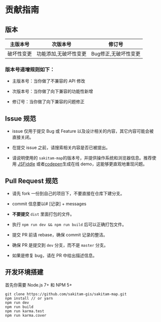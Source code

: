 # 贡献指南

## 版本

| 主版本号 | 次版本号 |  修订号 |
| ------------- | -------------------------- | -------------------- |
| 破坏性变更    | 功能添加,无破坏性变更  | Bug修正,无破坏性变更 |

### 版本号递增规则如下：

- 主版本号：当你做了不兼容的 API 修改

- 次版本号：当你做了向下兼容的功能性新增

- 修订号：当你做了向下兼容的问题修正

## Issue 规范

- issue 仅用于提交 Bug 或 Feature 以及设计相关的内容，其它内容可能会被直接关闭。

- 在提交 issue 之前，请搜索相关内容是否已被提出。

- 请说明使用的 `sakitam-map`的版本号，并提供操作系统和浏览器信息。推荐使用 [JSFiddle](https://jsfiddle.net/) 或者[codepen](https://codepen.io/)生成在线 demo，这能够更直观地重现问题。

## Pull Request 规范

- 请先 fork 一份到自己的项目下，不要直接在仓库下建分支。

- commit 信息要以# [记录] + messages

- **不要提交** `dist` 里面打包的文件。

- 执行 `npm run dev && npm run build` 后可以正确打包文件。

- 提交 PR 前请 rebase，确保 commit 记录的整洁。

- 确保 PR 是提交到 `dev` 分支，而不是 `master` 分支。

- 如果是修复 bug，请在 PR 中给出描述信息。


## 开发环境搭建

首先你需要 Node.js 7+ 和 NPM 5+

```shell
git clone https://github.com/sakitam-gis/sakitam-map.git
npm install // or yarn
npm run dev
npm run build
npm run karma.test
npm run karma.cover
```
